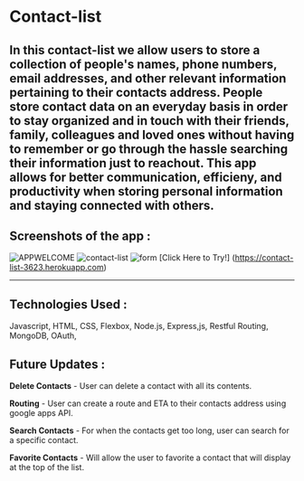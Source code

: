 # Contact-list
In this contact-list we allow users to store a collection of people's names, phone numbers, email addresses, and other relevant information pertaining to their contacts address. People store contact data on an everyday basis in order to stay organized and in touch with their friends, family, colleagues and loved ones without having to remember or go through the hassle searching their information just to reachout. This app allows for better communication, efficieny, and productivity when storing personal information and staying connected with others.
---

## **Screenshots of the app** :

![APPWELCOME](https://user-images.githubusercontent.com/124411560/232059022-f0fbd3d3-5923-48d4-9649-c497db157162.png)
![contact-list](https://user-images.githubusercontent.com/124411560/232059162-16acaea8-c641-419e-a0bf-e3a68343e424.png)
![form](https://user-images.githubusercontent.com/124411560/232059209-06e6c335-b874-41ae-841f-f3eb25562e73.png)
[Click Here to Try!] (https://contact-list-3623.herokuapp.com)

---
## **Technologies Used** :

Javascript, HTML, CSS, Flexbox, Node.js, Express,js, Restful Routing, MongoDB, OAuth,

## **Future Updates** :
**Delete Contacts** - User can delete a contact with all its contents.

**Routing** - User can create a route and ETA to their contacts address using google apps API.

**Search Contacts** - For when the contacts get too long, user can search for a specific contact.

**Favorite Contacts** - Will allow the user to favorite a contact that will display at the top of the list.
